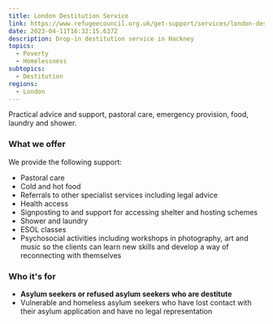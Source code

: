 ```yaml
---
title: London Destitution Service
link: https://www.refugeecouncil.org.uk/get-support/services/london-destitution-service/
date: 2023-04-11T16:32:15.637Z
description: Drop-in destitution service in Hackney
topics:
  - Poverty
  - Homelessness
subtopics:
  - Destitution
regions:
  - London
---
```


Practical advice and support, pastoral care, emergency provision, food, laundry and shower.

### What we offer

We provide the following support:

- Pastoral care
- Cold and hot food
- Referrals to other specialist services including legal advice
- Health access
- Signposting to and support for accessing shelter and hosting schemes
- Shower and laundry
- ESOL classes
- Psychosocial activities including workshops in photography, art and music so the clients can learn new skills and develop a way of reconnecting with themselves

### Who it's for

- **Asylum seekers or refused asylum seekers who are destitute**
- Vulnerable and homeless asylum seekers who have lost contact with their asylum application and have no legal representation
